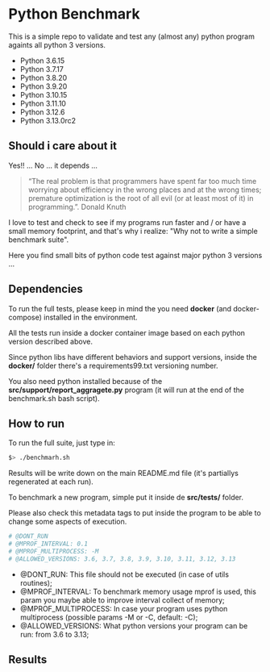 # Python Benchmark

This is a simple repo to validate and test any (almost any) python program againts all python 3 versions.

- Python 3.6.15
- Python 3.7.17
- Python 3.8.20
- Python 3.9.20
- Python 3.10.15
- Python 3.11.10
- Python 3.12.6
- Python 3.13.0rc2

## Should i care about it

Yes!! ... No ... it depends ...

> “The real problem is that programmers have spent far too much time worrying about efficiency in the wrong places and at the wrong times; premature optimization is the root of all evil (or at least most of it) in programming.”. Donald Knuth

I love to test and check to see if my programs run faster and / or have a small memory footprint, and that's why i realize: "Why not to write a simple benchmark suite".

Here you find small bits of python code test against major python 3 versions ...

## Dependencies

To run the full tests, please keep in mind the you need **docker** (and docker-compose) installed in the environment.

All the tests run inside a docker container image based on each python version described above.

Since python libs have different behaviors and support versions, inside the **docker/** folder there's a requirements99.txt versioning number.

You also need python installed because of the **src/support/report_aggragete.py** program (it will run at the end of the benchmark.sh bash script).

## How to run

To run the full suite, just type in:

```bash
$> ./benchmarh.sh
```

Results will be write down on the main README.md file (it's partiallys regenerated at each run).

To benchmark a new program, simple put it inside de **src/tests/** folder.

Please also check this metadata tags to put inside the program to be able to change some aspects of execution.

```python
# @DONT_RUN
# @MPROF_INTERVAL: 0.1
# @MPROF_MULTIPROCESS: -M
# @ALLOWED_VERSIONS: 3.6, 3.7, 3.8, 3.9, 3.10, 3.11, 3.12, 3.13
```

- @DONT_RUN: This file should not be executed (in case of utils routines);
- @MPROF_INTERVAL: To benchmark memory usage mprof is used, this param you maybe able to improve interval collect of memory;
- @MPROF_MULTIPROCESS: In case your program uses python multiprocess (possible params -M or -C, default: -C);
- @ALLOWED_VERSIONS: What python versions your program can be run: from 3.6 to 3.13;

## Results
